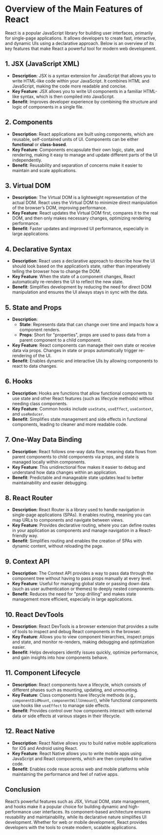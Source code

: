 # Overview of the Main Features of React

React is a popular JavaScript library for building user interfaces, primarily for single-page applications. It allows developers to create fast, interactive, and dynamic UIs using a declarative approach. Below is an overview of its key features that make React a powerful tool for modern web development.

## 1. **JSX (JavaScript XML)**
- **Description**: JSX is a syntax extension for JavaScript that allows you to write HTML-like code within your JavaScript. It combines HTML and JavaScript, making the code more readable and concise.
- **Key Feature**: JSX allows you to write UI components in a familiar HTML-like syntax, which is then compiled into JavaScript.
- **Benefit**: Improves developer experience by combining the structure and logic of components in a single file.

## 2. **Components**
- **Description**: React applications are built using components, which are reusable, self-contained units of UI. Components can be either **functional** or **class-based**.
- **Key Feature**: Components encapsulate their own logic, state, and rendering, making it easy to manage and update different parts of the UI independently.
- **Benefit**: Reusability and separation of concerns make it easier to maintain and scale applications.

## 3. **Virtual DOM**
- **Description**: The Virtual DOM is a lightweight representation of the actual DOM. React uses the Virtual DOM to minimize direct manipulation of the browser’s DOM, improving performance.
- **Key Feature**: React updates the Virtual DOM first, compares it to the real DOM, and then only makes necessary changes, optimizing rendering performance.
- **Benefit**: Faster updates and improved UI performance, especially in large applications.

## 4. **Declarative Syntax**
- **Description**: React uses a declarative approach to describe how the UI should look based on the application’s state, rather than imperatively telling the browser how to change the DOM.
- **Key Feature**: When the state of a component changes, React automatically re-renders the UI to reflect the new state.
- **Benefit**: Simplifies development by reducing the need for direct DOM manipulation and ensures the UI always stays in sync with the data.

## 5. **State and Props**
- **Description**:
    - **State**: Represents data that can change over time and impacts how a component renders.
    - **Props**: Short for "properties", props are used to pass data from a parent component to a child component.
- **Key Feature**: React components can manage their own state or receive data via props. Changes in state or props automatically trigger re-rendering of the UI.
- **Benefit**: Enables dynamic and interactive UIs by allowing components to react to data changes.

## 6. **Hooks**
- **Description**: Hooks are functions that allow functional components to use state and other React features (such as lifecycle methods) without needing class components.
- **Key Feature**: Common hooks include `useState`, `useEffect`, `useContext`, and `useReducer`.
- **Benefit**: Simplifies state management and side effects in functional components, leading to cleaner and more readable code.

## 7. **One-Way Data Binding**
- **Description**: React follows one-way data flow, meaning data flows from parent components to child components via props, and state is managed locally within components.
- **Key Feature**: This unidirectional flow makes it easier to debug and understand how data changes within an application.
- **Benefit**: Predictable and manageable state updates lead to better maintainability and easier debugging.

## 8. **React Router**
- **Description**: React Router is a library used to handle navigation in single-page applications (SPAs). It enables routing, meaning you can map URLs to components and navigate between views.
- **Key Feature**: Provides declarative routing, where you can define routes in your application as components and manage navigation in a React-friendly way.
- **Benefit**: Simplifies routing and enables the creation of SPAs with dynamic content, without reloading the page.

## 9. **Context API**
- **Description**: The Context API provides a way to pass data through the component tree without having to pass props manually at every level.
- **Key Feature**: Useful for managing global state or passing down data (such as user authentication or themes) to deeply nested components.
- **Benefit**: Reduces the need for "prop drilling" and makes state management more efficient, especially in large applications.

## 10. **React DevTools**
- **Description**: React DevTools is a browser extension that provides a suite of tools to inspect and debug React components in the browser.
- **Key Feature**: Allows you to view component hierarchies, inspect props and state, and monitor re-renders, making debugging and optimization easier.
- **Benefit**: Helps developers identify issues quickly, optimize performance, and gain insights into how components behave.

## 11. **Component Lifecycle**
- **Description**: React components have a lifecycle, which consists of different phases such as mounting, updating, and unmounting.
- **Key Feature**: Class components have lifecycle methods (e.g., `componentDidMount`, `componentWillUnmount`), while functional components use hooks like `useEffect` to manage side effects.
- **Benefit**: Provides control over how components interact with external data or side effects at various stages in their lifecycle.

## 12. **React Native**
- **Description**: React Native allows you to build native mobile applications for iOS and Android using React.
- **Key Feature**: React Native allows you to write mobile apps using JavaScript and React components, which are then compiled to native code.
- **Benefit**: Enables code reuse across web and mobile platforms while maintaining the performance and feel of native apps.

## Conclusion

React’s powerful features such as JSX, Virtual DOM, state management, and hooks make it a popular choice for building dynamic and high-performance user interfaces. Its component-based architecture ensures reusability and maintainability, while its declarative nature simplifies UI development. Whether for web or mobile development, React provides developers with the tools to create modern, scalable applications.
